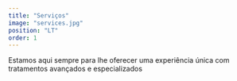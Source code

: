 ```yaml
---
title: "Serviços"
image: "services.jpg"
position: "LT"
order: 1
---
```

Estamos aqui sempre para lhe oferecer uma experiência única com tratamentos avançados e especializados
